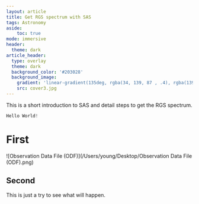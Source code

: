 ```yaml
---
layout: article
title: Get RGS spectrum with SAS
tags: Astronomy
aside:
    toc: true
mode: immersive
header:
  theme: dark
article_header:
  type: overlay
  theme: dark
  background_color: '#203028'
  background_image:
    gradient: 'linear-gradient(135deg, rgba(34, 139, 87 , .4), rgba(139, 34, 139, .4))'
    src: cover3.jpg
---
```


This is a short introduction to SAS and detail steps to get the RGS spectrum.

<!--more-->

```c++
Hello World!
```

# First

![Observation Data File (ODF)](/Users/young/Desktop/Observation Data File (ODF).png)

## Second

This is just a try to see what will happen.

